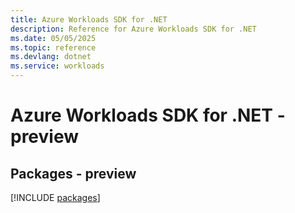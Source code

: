 ```yaml
---
title: Azure Workloads SDK for .NET
description: Reference for Azure Workloads SDK for .NET
ms.date: 05/05/2025
ms.topic: reference
ms.devlang: dotnet
ms.service: workloads
---
```

# Azure Workloads SDK for .NET - preview
## Packages - preview
[!INCLUDE [packages](workloads-index.md)]
